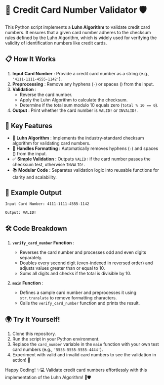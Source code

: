 # 🔢 Credit Card Number Validator 🛡️

This Python script implements a **Luhn Algorithm** to validate credit card numbers. It ensures that a given card number adheres to the checksum rules defined by the Luhn Algorithm, which is widely used for verifying the validity of identification numbers like credit cards.


## 📋 How It Works

1. **Input Card Number** : Provide a credit card number as a string (e.g., `'4111-1111-4555-1142'`).
2. **Preprocessing** : Remove any hyphens (`-`) or spaces () from the input.
3. **Validation** :
    - Reverse the card number.
    - Apply the Luhn Algorithm to calculate the checksum.
    - Determine if the total sum modulo 10 equals zero (`total % 10 == 0`).
4. **Output** : Print whether the card number is `VALID!` or `INVALID!`.


## 🌟 Key Features

- 🔢 **Luhn Algorithm** : Implements the industry-standard checksum algorithm for validating card numbers.
- 🔄 **Handles Formatting** : Automatically removes hyphens (`-`) and spaces () from the input.
- ✅ **Simple Validation** : Outputs `VALID!` if the card number passes the checksum test, otherwise `INVALID!`.
- 📚 **Modular Code** : Separates validation logic into reusable functions for clarity and scalability.

## 🚀 Example Output

```plaintext
Input Card Number: 4111-1111-4555-1142

Output: VALID!
```

## 🛠️ Code Breakdown

1. **`verify_card_number` Function** :
    
    - Reverses the card number and processes odd and even digits separately.
    - Doubles every second digit (even-indexed in reversed order) and adjusts values greater than or equal to 10.
    - Sums all digits and checks if the total is divisible by 10.
2. **`main` Function** :
    
    - Defines a sample card number and preprocesses it using `str.translate` to remove formatting characters.
    - Calls the `verify_card_number` function and prints the result.



## 🌍 Try It Yourself!

1. Clone this repository.
2. Run the script in your Python environment.
3. Replace the `card_number` variable in the `main` function with your own test card numbers (e.g., `'5555-5555-5555-4444'`).
4. Experiment with valid and invalid card numbers to see the validation in action! 🧪


Happy Coding! ✨💻  Validate credit card numbers effortlessly with this implementation of the Luhn Algorithm! 🔢🛡️
